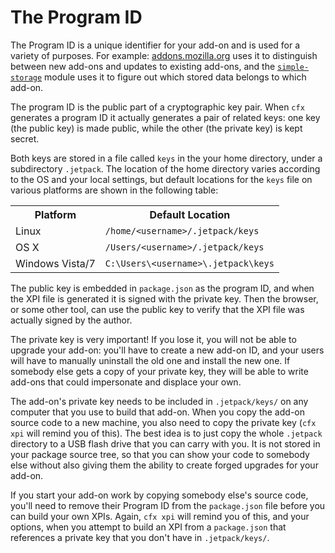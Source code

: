 # The Program ID #

The Program ID is a unique identifier for your add-on and is used for a variety
of purposes. For example: [addons.mozilla.org](http://addons.mozilla.org) uses
it to distinguish between new add-ons and updates to existing add-ons, and the
[`simple-storage`](packages/addon-kit/docs/simple-storage.html) module uses it
to figure out which stored data belongs to which add-on.

The program ID is the public part of a cryptographic key pair. When `cfx`
generates a program ID it actually generates a pair of related keys: one key
(the public key) is made public, while the other (the private key) is kept
secret.

Both keys are stored in a file called `keys` in the your home directory,
under a subdirectory `.jetpack`. The location of the home directory varies
according to the OS and your local settings, but default locations for the
`keys` file on various platforms are shown in the following table:

<table>
	<tr>
		<th>Platform</th>
		<th>Default Location</th>
	</tr>
	<tr>
		<td>Linux</td>
		<td><code>/home/&ltusername&gt/.jetpack/keys</code></td>
	</tr>
	<tr>
		<td>OS X</td>
		<td><code>/Users/&ltusername&gt/.jetpack/keys</code></td>
	</tr>
	<tr>
		<td>Windows Vista/7</td>
		<td><code>C:\Users\&ltusername&gt\.jetpack\keys</code></td>
	</tr>
</table>


The public key is embedded in `package.json` as the program ID, and when the
XPI file is generated it is signed with the private key. Then the browser,
or some other tool, can use the public key to verify that the XPI file
was actually signed by the author.

The private key is very important! If you lose it, you will not be able to
upgrade your add-on: you'll have to create a new add-on ID, and your users will
have to manually uninstall the old one and install the new one. If somebody
else gets a copy of your private key, they will be able to write add-ons that
could impersonate and displace your own.

The add-on's private key needs to be included in `.jetpack/keys/` on any
computer that you use to build that add-on. When you copy the add-on source
code to a new machine, you also need to copy the private key (`cfx xpi` will
remind you of this). The best idea is to just copy the whole `.jetpack`
directory to a USB flash drive that you can carry with you. It is not stored
in your package source tree, so that you can show your code to somebody else
without also giving them the ability to create forged upgrades for your add-on.

If you start your add-on work by copying somebody else's source code, you'll
need to remove their Program ID from the `package.json` file before you can
build your own XPIs. Again, `cfx xpi` will remind you of this, and your
options, when you attempt to build an XPI from a `package.json` that
references a private key that you don't have in `.jetpack/keys/`.